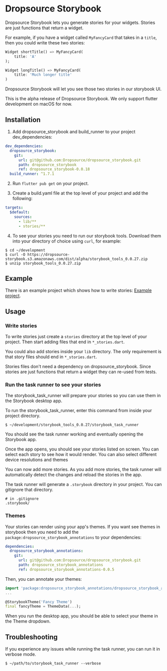 # Dropsource Storybook

Dropsource Storybook lets you generate stories for your widgets. Stories are 
just functions that return a widget.

For example, if you have a widget called `MyFancyCard` that takes in a `title`, 
then you could write these two stories:

```dart
Widget shortTitle() => MyFancyCard(
    title: 'A'
);

Widget longTitle() => MyFancyCard(
    title: 'Much longer title'
)
```

Dropsource Storybook will let you see those two stories in our storybook UI.

This is the alpha release of Dropsource Storybook. We only support flutter 
development on macOS for now.

## Installation
1. Add dropsource_storybook and build_runner to your project dev_dependencies:
```yaml
dev_dependencies:
  dropsource_storybook:
    git:
      url: git@github.com:Dropsource/dropsource_storybook.git
      path: dropsource_storybook
      ref: dropsource_storybook-0.0.18
  build_runner: ^1.7.1
```

2. Run `flutter pub get` on your project.

3. Create a build.yaml file at the top level of your project and add the 
following:
```yaml
targets:
  $default:
    sources:
      - lib/**
      - stories/**
```

4. To see your stories you need to run our storybook tools. Download them into
your directory of choice using `curl`, for example:

```
$ cd ~/development
$ curl -O https://dropsource-storybook.s3.amazonaws.com/dist/alpha/storybook_tools_0.0.27.zip
$ unzip storybook_tools_0.0.27.zip
```

## Example
There is an example project which shows how to write stories: 
[Example project](https://github.com/Dropsource/dropsource_storybook/tree/master/example).

## Usage

### Write stories
To write stories just create a `stories` directory at the top level of your 
project. Then start adding files that end in `*_stories.dart`.

You could also add stories inside your `lib` directory. The only requirement 
is that story files should end in `*_stories.dart`.

Stories files don't need a dependency on dropsource_storybook. Since stories 
are just functions that return a widget they can re-used from tests.


### Run the task runner to see your stories
The storybook_task_runner will prepare your stories so you can use them in the 
Storybook desktop app.

To run the storybook_task_runner, enter this command from inside your project 
directory.
```
$ ~/development/storybook_tools_0.0.27/storybook_task_runner
```
You should see the task runner working and eventually opening the Storybook app.

Once the app opens, you should see your stories listed on screen. You can 
select each story to see how it would render. You can also select different 
device resolutions and themes

You can now add more stories. As you add more stories, the task runner will 
automatically detect the changes and reload the stories in the app.

The task runner will generate a `.storybook` directory in your project. You
can gitignore that directory.
```
# in .gitignore
.storybook/
```


### Themes
Your stories can render using your app's themes. If you want see themes in 
storybook then you need to add the 
`package:dropsource_storybook_annotations` to your dependencies:
```yaml
dependencies:
  dropsource_storybook_annotations:
    git:
      url: git@github.com:Dropsource/dropsource_storybook.git
      path: dropsource_storybook_annotations
      ref: dropsource_storybook_annotations-0.0.5
``` 
Then, you can annotate your themes:
```dart
import 'package:dropsource_storybook_annotations/dropsource_storybook_annotations.dart';
...

@StorybookTheme('Fancy Theme')
final fancyTheme = ThemeData(...);
```
When you run the desktop app, you should be able to select your theme in the 
Theme dropdown.

## Troubleshooting
If you experience any issues while running the task runner, you can run it in 
verbose mode.
```
$ ~/path/to/storybook_task_runner --verbose
```

